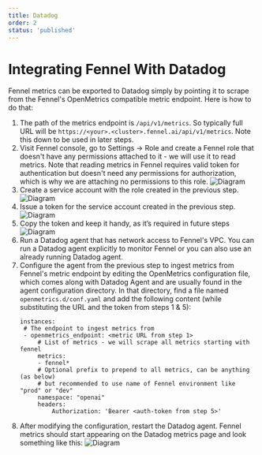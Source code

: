 ```yaml
---
title: Datadog
order: 2
status: 'published'
---
```


# Integrating Fennel With Datadog

Fennel metrics can be exported to Datadog simply by pointing it to scrape from
the Fennel's OpenMetrics compatible metric endpoint. Here is how to do that:



1. The path of the metrics endpoint is `/api/v1/metrics`. So typically full URL
   will be `https://<your>.<cluster>.fennel.ai/api/v1/metrics`. Note this down
   to be used in later steps.
2. Visit Fennel console, go to Settings -> Role and create a Fennel role that 
   doesn't have any permissions attached to it - we will use it to read metrics. 
   Note that reading metrics in Fennel requires valid token for authentication 
   but doesn't need any permissions for authorization, which is why we are 
   attaching no permissions to this role.
    ![Diagram](/assets/metrics_role.png)
3. Create a service account with the role created in the previous step.
    ![Diagram](/assets/metrics_account.png)
4. Issue a token for the service account created in the previous step. 
    ![Diagram](/assets/metrics_token.png)
5. Copy the token and keep it handy, as it’s required in future steps
    ![Diagram](/assets/datadog_token_copy.png)
6. Run a Datadog agent that has network access to Fennel's VPC. You can 
   run a Datadog agent explicitly to monitor Fennel or you can also use an already 
   running Datadog agent.
7. Configure the agent from the previous step to ingest metrics from Fennel's metric 
   endpoint by editing the OpenMetrics configuration file, which comes along 
   with Datadog Agent and are usually found in the agent configuration directory. 
   In that directory, find a file named `openmetrics.d/conf.yaml` and add the 
   following content (while substituting the URL and the token from steps 1 & 5):
   ```
   instances:
    # The endpoint to ingest metrics from
    - openmetrics_endpoint: <metric URL from step 1>
        # List of metrics - we will scrape all metrics starting with fennel
        metrics:
        - fennel*
        # Optional prefix to prepend to all metrics, can be anything (as below)
        # but recommended to use name of Fennel environment like "prod" or "dev"
        namespace: "openai"
        headers:
            Authorization: 'Bearer <auth-token from step 5>'
    ```
8. After modifying the configuration, restart the Datadog agent. Fennel metrics
   should start appearing on the Datadog metrics page and look something like
   this:
    ![Diagram](/assets/datadog_metrics.png)